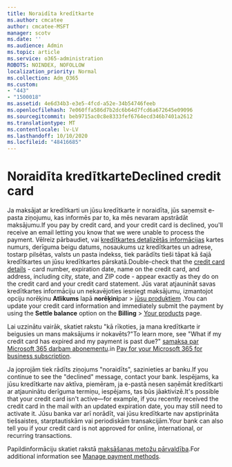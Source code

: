 ```yaml
---
title: Noraidīta kredītkarte
ms.author: cmcatee
author: cmcatee-MSFT
manager: scotv
ms.date: ''
ms.audience: Admin
ms.topic: article
ms.service: o365-administration
ROBOTS: NOINDEX, NOFOLLOW
localization_priority: Normal
ms.collection: Adm_O365
ms.custom:
- "443"
- "1500018"
ms.assetid: 4e6d34b3-e3e5-4fcd-a52e-34b54746feeb
ms.openlocfilehash: 7e060ffa586d7b2dc6b64d7fcd6a672645e09096
ms.sourcegitcommit: beb9715ac0c8e8333fef6764ecd346b7401a2612
ms.translationtype: MT
ms.contentlocale: lv-LV
ms.lasthandoff: 10/10/2020
ms.locfileid: "48416685"
---
```

# <a name="declined-credit-card"></a><span data-ttu-id="2dc92-102">Noraidīta kredītkarte</span><span class="sxs-lookup"><span data-stu-id="2dc92-102">Declined credit card</span></span>

<span data-ttu-id="2dc92-103">Ja maksājat ar kredītkarti un jūsu kredītkarte ir noraidīta, jūs saņemsit e-pasta ziņojumu, kas informēs par to, ka mēs nevaram apstrādāt maksājumu.</span><span class="sxs-lookup"><span data-stu-id="2dc92-103">If you pay by credit card, and your credit card is declined, you'll receive an email letting you know that we were unable to process the payment.</span></span> <span data-ttu-id="2dc92-104">Vēlreiz pārbaudiet, vai [kredītkartes detalizētās informācijas](https://go.microsoft.com/fwlink/p/?linkid=842054) kartes numurs, derīguma beigu datums, nosaukums uz kredītkartes un adrese, tostarp pilsētas, valsts un pasta indekss, tiek parādīts tieši tāpat kā šajā kredītkartes un jūsu kredītkartes pārskatā.</span><span class="sxs-lookup"><span data-stu-id="2dc92-104">Double-check that the [credit card details](https://go.microsoft.com/fwlink/p/?linkid=842054) - card number, expiration date, name on the credit card, and address, including city, state, and ZIP code - appear exactly as they do on the credit card and your credit card statement.</span></span> <span data-ttu-id="2dc92-105">Jūs varat atjaunināt savas kredītkartes informāciju un nekavējoties iesniegt maksājumu, izmantojot opciju norēķinu **Atlikums** lapā **norēķini**par  >  [jūsu produktiem](https://go.microsoft.com/fwlink/p/?linkid=842054) .</span><span class="sxs-lookup"><span data-stu-id="2dc92-105">You can update your credit card information and immediately submit the payment by using the **Settle balance** option on the **Billing** > [Your products](https://go.microsoft.com/fwlink/p/?linkid=842054) page.</span></span>

<span data-ttu-id="2dc92-106">Lai uzzinātu vairāk, skatiet rakstu "kā rīkoties, ja mana kredītkarte ir beigusies un mans maksājums ir nokavēts?"</span><span class="sxs-lookup"><span data-stu-id="2dc92-106">To learn more, see "What if my credit card has expired and my payment is past due?"</span></span> <span data-ttu-id="2dc92-107">[samaksa par Microsoft 365 darbam abonementu](https://docs.microsoft.com/microsoft-365/commerce/billing-and-payments/pay-for-your-subscription#what-if-my-credit-card-was-declined-and-my-payment-is-past-due).</span><span class="sxs-lookup"><span data-stu-id="2dc92-107">in [Pay for your Microsoft 365 for business subscription](https://docs.microsoft.com/microsoft-365/commerce/billing-and-payments/pay-for-your-subscription#what-if-my-credit-card-was-declined-and-my-payment-is-past-due).</span></span>
  
<span data-ttu-id="2dc92-108">Ja joprojām tiek rādīts ziņojums "noraidīts", sazinieties ar banku.</span><span class="sxs-lookup"><span data-stu-id="2dc92-108">If you continue to see the "declined" message, contact your bank.</span></span> <span data-ttu-id="2dc92-109">Iespējams, ka jūsu kredītkarte nav aktīva, piemēram, ja e-pastā nesen saņēmāt kredītkarti ar atjauninātu derīguma termiņu, iespējams, tas būs jāaktivizē.</span><span class="sxs-lookup"><span data-stu-id="2dc92-109">It's possible that your credit card isn't active—for example, if you recently received the credit card in the mail with an updated expiration date, you may still need to activate it.</span></span> <span data-ttu-id="2dc92-110">Jūsu banka var arī norādīt, vai jūsu kredītkarte nav apstiprināta tiešsaistes, starptautiskām vai periodiskām transakcijām.</span><span class="sxs-lookup"><span data-stu-id="2dc92-110">Your bank can also tell you if your credit card is not approved for online, international, or recurring transactions.</span></span>
  
<span data-ttu-id="2dc92-111">Papildinformāciju skatiet rakstā [maksāšanas metožu pārvaldība](https://docs.microsoft.com/microsoft-365/commerce/billing-and-payments/manage-payment-methods).</span><span class="sxs-lookup"><span data-stu-id="2dc92-111">For additional information see [Manage payment methods](https://docs.microsoft.com/microsoft-365/commerce/billing-and-payments/manage-payment-methods).</span></span>